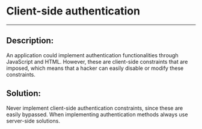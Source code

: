 # Client-side authentication
-------

## Description:

An application could implement authentication functionalities through JavaScript and HTML.
However, these are client-side constraints that are imposed, which means that a hacker
can easily disable or modify these constraints.

## Solution:

Never implement client-side authentication constraints, since these are easily bypassed.
When implementing authentication methods always use server-side solutions.
